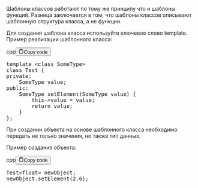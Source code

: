 <p>Шаблоны классов работают по тому же принципу что и шаблоны функций. 
Разница заключается в том, что шаблоны классов описывают шаблонную структура класса, а не функции.</p>
<p>Для создания шаблона класса используйте ключевое слово template. Пример реализации шаблонного класса:</p>
<div class="code-element"><div class="lang-line"><text>cpp</text><button class="copy-button" id="code693b" onclick="copyCode(code693, code693b)"><svg stroke="currentColor" fill="none" stroke-width="2" viewBox="0 0 24 24" stroke-linecap="round" stroke-linejoin="round" class="h-4 w-4" height="1em" width="1em" xmlns="http://www.w3.org/2000/svg"><path d="M16 4h2a2 2 0 0 1 2 2v14a2 2 0 0 1-2 2H6a2 2 0 0 1-2-2V6a2 2 0 0 1 2-2h2"></path><rect x="8" y="2" width="8" height="4" rx="1" ry="1"></rect></svg><text>Copy code</text></button></div><div class="code" id="code693"><div class="highlight"><pre><span></span><span class="k">template</span><span class="w"> </span><span class="o">&lt;</span><span class="k">class</span><span class="w"> </span><span class="nc">SomeType</span><span class="o">&gt;</span>
<span class="k">class</span><span class="w"> </span><span class="nc">Test</span><span class="w"> </span><span class="p">{</span>
<span class="k">private</span><span class="o">:</span>
<span class="w">    </span><span class="n">SomeType</span><span class="w"> </span><span class="n">value</span><span class="p">;</span>
<span class="k">public</span><span class="o">:</span><span class="w"> </span>
<span class="w">    </span><span class="n">SomeType</span><span class="w"> </span><span class="n">setElement</span><span class="p">(</span><span class="n">SomeType</span><span class="w"> </span><span class="n">value</span><span class="p">)</span><span class="w"> </span><span class="p">{</span>
<span class="w">        </span><span class="k">this</span><span class="o">-&gt;</span><span class="n">value</span><span class="w"> </span><span class="o">=</span><span class="w"> </span><span class="n">value</span><span class="p">;</span>
<span class="w">        </span><span class="k">return</span><span class="w"> </span><span class="n">value</span><span class="p">;</span>
<span class="w">    </span><span class="p">}</span>
<span class="p">};</span>
</pre></div></div></div>

<p>При создании объекта на основе шаблонного класса необходимо передать не только значения, но также тип данных.</p>
<p>Пример создания объекта:</p>
<div class="code-element"><div class="lang-line"><text>cpp</text><button class="copy-button" id="code694b" onclick="copyCode(code694, code694b)"><svg stroke="currentColor" fill="none" stroke-width="2" viewBox="0 0 24 24" stroke-linecap="round" stroke-linejoin="round" class="h-4 w-4" height="1em" width="1em" xmlns="http://www.w3.org/2000/svg"><path d="M16 4h2a2 2 0 0 1 2 2v14a2 2 0 0 1-2 2H6a2 2 0 0 1-2-2V6a2 2 0 0 1 2-2h2"></path><rect x="8" y="2" width="8" height="4" rx="1" ry="1"></rect></svg><text>Copy code</text></button></div><div class="code" id="code694"><div class="highlight"><pre><span></span><span class="n">Test</span><span class="o">&lt;</span><span class="kt">float</span><span class="o">&gt;</span><span class="w"> </span><span class="n">newObject</span><span class="p">;</span>
<span class="n">newObject</span><span class="p">.</span><span class="n">setElement</span><span class="p">(</span><span class="mf">2.6</span><span class="p">);</span>
</pre></div></div></div>